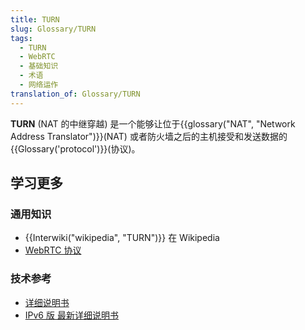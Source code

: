 ```yaml
---
title: TURN
slug: Glossary/TURN
tags:
  - TURN
  - WebRTC
  - 基础知识
  - 术语
  - 网络运作
translation_of: Glossary/TURN
---
```

**TURN** (NAT 的中继穿越) 是一个能够让位于{{glossary("NAT", "Network Address Translator")}}(NAT) 或者防火墙之后的主机接受和发送数据的{{Glossary('protocol')}}(协议)。

## 学习更多

### 通用知识

- {{Interwiki("wikipedia", "TURN")}} 在 Wikipedia
- [WebRTC 协议](/zh-CN/docs/Web/API/WebRTC_API/Protocols)

### 技术参考

- [详细说明书](https://www.ietf.org/rfc/rfc5766.txt)
- [IPv6 版 最新详细说明书](https://www.ietf.org/rfc/rfc6156.txt)
